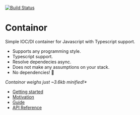 [![Build Status](https://gitlab.com/ngerritsen/containor/badges/master/pipeline.svg)](https://gitlab.com/ngerritsen/containor/-/commits/master)

# Containor

Simple IOC/DI container for Javascript with Typescript support.

- Supports any programming style.
- Typescript support.
- Resolve dependecies async.
- Does not make any assumptions on your stack.
- No dependencies! 🎂

_Containor weighs just ~3.6kb minified!\*_

- [Getting started](/getting-started)
- [Motivation](/motivation)
- [Guide](/guide)
- [API Reference](/api-reference)
